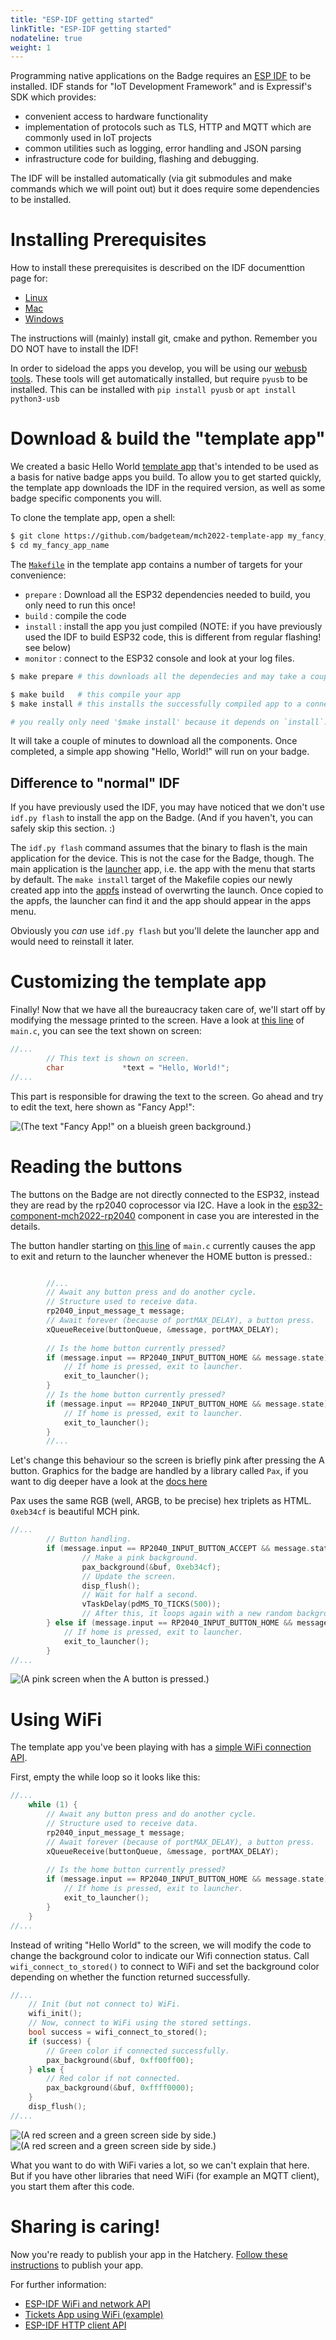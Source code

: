 ```yaml
---
title: "ESP-IDF getting started"
linkTitle: "ESP-IDF getting started"
nodateline: true
weight: 1
---
```



Programming native applications on the Badge requires an [ESP
IDF](https://docs.espressif.com/projects/esp-idf/en/v4.4.1/esp32/index.html) to
be installed.  IDF stands for "IoT Development Framework" and is Expressif's
SDK which provides:

- convenient access to hardware functionality
- implementation of protocols such as TLS, HTTP and MQTT which are
  commonly used in IoT projects
- common utilities such as logging, error handling and JSON parsing
- infrastructure code for building, flashing and debugging.

<!-- TODO insert some links to IDF code. point out version!-->

The IDF will be installed automatically (via git submodules and make commands which we
will point out) but it does require some dependencies to be installed. 

# Installing Prerequisites

How to install these prerequisites is described on the IDF documenttion page for:

- [Linux](https://docs.espressif.com/projects/esp-idf/en/v4.4.1/esp32/get-started/linux-setup.html)
- [Mac](https://docs.espressif.com/projects/esp-idf/en/v4.4.1/esp32/get-started/macos-setup.html)
- [Windows](https://docs.espressif.com/projects/esp-idf/en/v4.4.1/esp32/get-started/windows-setup.html)

The instructions will (mainly) install git, cmake and python. Remember you DO
NOT have to install the IDF!

In order to sideload the apps you develop, you will be using our [webusb
tools](https://github.com/badgeteam/mch2022-tools). These tools will get
automatically installed, but require `pyusb` to be installed. This can be
installed with `pip install pyusb` or `apt install python3-usb`

<!-- TODO : better instructions for installing pyusb -->

# Download & build the "template app"

We created a basic Hello World [template
app](https://github.com/badgeteam/mch2022-template-app) that's intended to be
used as a basis for native badge apps you build. To allow you to get started quickly, the
template app downloads the IDF in the required version, as well as some badge
specific components you will.

<!-- TODO link to a subpage with more details -->

To clone the template app, open a shell:

```bash
$ git clone https://github.com/badgeteam/mch2022-template-app my_fancy_app_name
$ cd my_fancy_app_name
```

The
[`Makefile`](https://github.com/badgeteam/mch2022-template-app/blob/master/Makefile)
in the template app contains a number of targets for your convenience:

- `prepare` : Download all the ESP32 dependencies needed to build, you only need to run this once!
- `build`   : compile the code
- `install` : install the app you just compiled (NOTE: if you have previously 
              used the IDF to build ESP32 code, this is different from regular flashing! see below)
- `monitor` : connect to the ESP32 console and look at your log files.


```bash
$ make prepare # this downloads all the dependecies and may take a couple of minutes

$ make build   # this compile your app
$ make install # this installs the successfully compiled app to a connected badge.

# you really only need '$make install' because it depends on `install`. 

```

It will take a couple of minutes to download all the components. Once completed, a simple app
showing "Hello, World!" will run on your badge. 

## Difference to "normal" IDF

If you have previously used the IDF, you may have noticed that we don't use `idf.py flash` to
install the app on the Badge. (And if you haven't, you can safely skip this section. :)

The `idf.py flash` command assumes that the binary to flash is the main
application for the device. This is not the case for the Badge, though. The
main application is the
[launcher](https://github.com/badgeteam/mch2022-firmware-esp32) app, i.e. the
app with the menu that starts by default. The `make install` target of the
Makefile copies our newly created app into the
[appfs](https://github.com/badgeteam/esp32-component-appfs/tree/f9344090484ccf5861688555e900c49b144db59e)
instead of overwrting the launch. Once copied to the appfs, the launcher can
find it and the app should appear in the apps menu.

Obviously you _can_ use `idf.py flash` but you'll delete the launcher
app and would need to reinstall it later.

# Customizing the template app

Finally! Now that we have all the bureaucracy taken care of, we'll start off by
modifying the message printed to the screen.  Have a look at [this
line](https://github.com/badgeteam/mch2022-template-app/blob/1c5638321528c86361b2df3f6ae85058fa1635b1/main/main.c#L48)
of `main.c`, you can see the text shown on screen:

```c
//...
        // This text is shown on screen.
        char             *text = "Hello, World!";
//...
```

This part is responsible for drawing the text to the screen.
Go ahead and try to edit the text, here shown as "Fancy App!":

![(The text "Fancy App!" on a blueish green background.)](../hello.jpg)

# Reading the buttons

The buttons on the Badge are not directly connected to the ESP32, instead they
are read by the rp2040 coprocessor via I2C. Have a look in the
[esp32-component-mch2022-rp2040](https://github.com/badgeteam/esp32-component-mch2022-rp2040)
component in case you are interested in the details.

The button handler starting on [this
line](https://github.com/badgeteam/mch2022-template-app/blob/1c5638321528c86361b2df3f6ae85058fa1635b1/main/main.c#L68)
of `main.c` currently causes the app to exit and return to the launcher
whenever the HOME button is pressed.:

```c

        //...
        // Await any button press and do another cycle.
        // Structure used to receive data.
        rp2040_input_message_t message;
        // Await forever (because of portMAX_DELAY), a button press.
        xQueueReceive(buttonQueue, &message, portMAX_DELAY);
        
        // Is the home button currently pressed?
        if (message.input == RP2040_INPUT_BUTTON_HOME && message.state) {
            // If home is pressed, exit to launcher.
            exit_to_launcher();
        }
        // Is the home button currently pressed?
        if (message.input == RP2040_INPUT_BUTTON_HOME && message.state) {
            // If home is pressed, exit to launcher.
            exit_to_launcher();
        }
        //...

```

Let's change this behaviour so the screen is briefly pink after pressing the A button.
Graphics for the badge are handled by a library called `Pax`, if you want to dig deeper 
have a look at the [docs here](https://github.com/robotman2412/pax-graphics/tree/main/docs)

Pax uses the same RGB (well, ARGB, to be precise) hex triplets as HTML.
`0xeb34cf` is beautiful MCH pink.

```c
//...
        // Button handling.
        if (message.input == RP2040_INPUT_BUTTON_ACCEPT && message.state) {
                // Make a pink background.
                pax_background(&buf, 0xeb34cf);
                // Update the screen.
                disp_flush();
                // Wait for half a second.
                vTaskDelay(pdMS_TO_TICKS(500));
                // After this, it loops again with a new random background color.
        } else if (message.input == RP2040_INPUT_BUTTON_HOME && message.state) {
            // If home is pressed, exit to launcher.
            exit_to_launcher();
        }
//...
```
![(A pink screen when the A button is pressed.)](../hello_pink.jpg)

# Using WiFi

The template app you've been playing with has a [simple WiFi connection
API](https://github.com/badgeteam/esp32-component-mch2022-bsp/tree/6c52515af1ccf1828d653ac2f88764837b70f68b).

First, empty the while loop so it looks like this:

```c
//...
    while (1) {
        // Await any button press and do another cycle.
        // Structure used to receive data.
        rp2040_input_message_t message;
        // Await forever (because of portMAX_DELAY), a button press.
        xQueueReceive(buttonQueue, &message, portMAX_DELAY);
        
        // Is the home button currently pressed?
        if (message.input == RP2040_INPUT_BUTTON_HOME && message.state) {
            // If home is pressed, exit to launcher.
            exit_to_launcher();
        }
    }
//...
```

Instead of writing "Hello World" to the screen, we will modify the code to
change the background color to indicate our Wifi connection status. Call
`wifi_connect_to_stored()` to connect to WiFi and set the background color
depending on whether the function returned successfully.

```c
//...
    // Init (but not connect to) WiFi.
    wifi_init();
    // Now, connect to WiFi using the stored settings.
    bool success = wifi_connect_to_stored();
    if (success) {
        // Green color if connected successfully.
        pax_background(&buf, 0xff00ff00);
    } else {
        // Red color if not connected.
        pax_background(&buf, 0xffff0000);
    }
    disp_flush();
//...
```

![(A red screen and a green screen side by side.)](../red.jpg)
![(A red screen and a green screen side by side.)](../green.jpg)

What you want to do with WiFi varies a lot, so we can't explain that here. But
if you have other libraries that need WiFi (for example an MQTT client), you
start them after this code.

# Sharing is caring!

Now you're ready to publish your app in the Hatchery. [Follow these instructions](../../hatchery) to publish your app.

<!-- TBD where to go from here: maybe point people towards examples in IDF ... -->
<!-- TBD perhaps more in depth discussion of all the moving parts of the template app -->

For further information:
- [ESP-IDF WiFi and network API](https://docs.espressif.com/projects/esp-idf/en/latest/esp32/api-reference/network/index.html#wi-fi)
- [Tickets App using WiFi (example)](https://github.com/badgeteam/mch2022-esp32-app-tickets)
- [ESP-IDF HTTP client API](https://docs.espressif.com/projects/esp-idf/en/latest/esp32/api-reference/protocols/esp_http_client.html)
